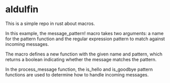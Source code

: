 # aldulfin

This is a simple repo in rust about macros.

In this example, the message_pattern! macro takes two arguments: a name for the pattern function and the regular expression pattern to match against incoming messages.

The macro defines a new function with the given name and pattern, which returns a boolean indicating whether the message matches the pattern.

In the process_message function, the is_hello and is_goodbye pattern functions are used to determine how to handle incoming messages.
